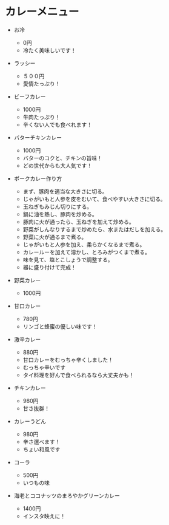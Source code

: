 # カレーメニュー

- お冷
  - 0円
  - 冷たく美味しいです！

- ラッシー
  - ５００円
  - 愛情たっぷり！

- ビーフカレー
  - 1000円
  - 牛肉たっぷり！
  - 辛くない人でも食べれます！ 

- バターチキンカレー
  - 1000円
  - バターのコクと、チキンの旨味！
  - どの世代からも大人気です！

- ポークカレー作り方
  - まず、豚肉を適当な大きさに切る。
  - じゃがいもと人参を皮をむいて、食べやすい大きさに切る。
  - 玉ねぎもみじん切りにする。
  - 鍋に油を熱し、豚肉を炒める。
  - 豚肉に火が通ったら、玉ねぎを加えて炒める。
  - 野菜がしんなりするまで炒めたら、水またはだしを加える。
  - 野菜に火が通るまで煮る。
  - じゃがいもと人参を加え、柔らかくなるまで煮る。
  - カレールーを加えて溶かし、とろみがつくまで煮る。
  - 味を見て、塩とこしょうで調整する。
  - 器に盛り付けて完成！

- 野菜カレー
  - 1000円
 
- 甘口カレー
  - 780円
  - リンゴと蜂蜜の優しい味です！

- 激辛カレー
  - 880円
  - 甘口カレーをむっちゃ辛くしました！
  - むっちゃ辛いです
  - タイ料理を好んで食べられるなら大丈夫かも！

- チキンカレー
  - 980円
  - 甘さ抜群！

- カレーうどん
  - 980円
  - 辛さ選べます！
  - ちょい和風です
  
- コーラ
  - 500円
  - いつもの味

- 海老とココナッツのまろやかグリーンカレー
  - 1400円
  - インスタ映えに！

